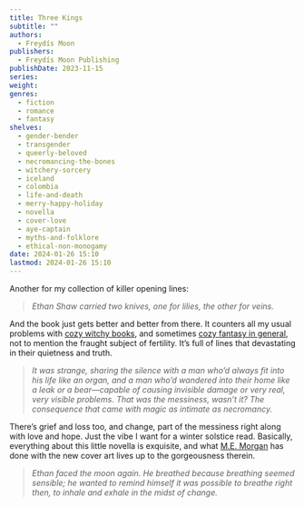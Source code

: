 ```yaml
---
title: Three Kings
subtitle: ""
authors:
  - Freydís Moon
publishers:
  - Freydís Moon Publishing
publishDate: 2023-11-15
series: 
weight: 
genres:
  - fiction
  - romance
  - fantasy
shelves:
  - gender-bender
  - transgender
  - queerly-beloved
  - necromancing-the-bones
  - witchery-sorcery
  - iceland
  - colombia
  - life-and-death
  - merry-happy-holiday
  - novella
  - cover-love
  - aye-captain
  - myths-and-folklore
  - ethical-non-monogamy
date: 2024-01-26 15:10
lastmod: 2024-01-26 15:10
---
```

Another for my collection of killer opening lines:

> _Ethan Shaw carried two knives, one for lilies, the other for veins._

And the book just gets better and better from there. It counters all my usual problems with [cozy witchy books](https://www.tor.com/2023/08/08/the-problem-with-small-town-witch-romances/), and sometimes [cozy fantasy in general](https://www.superdoomedplanet.com/blog/2023/02/26/on-travis-baldrees-legends-and-lattes/), not to mention the fraught subject of fertility. It’s full of lines that devastating in their quietness and truth.  

> _It was strange, sharing the silence with a man who’d always fit into his life like an organ, and a man who’d wandered into their home like a leak or a bear—capable of causing invisible damage or very real, very visible problems. That was the messiness, wasn’t it? The consequence that came with magic as intimate as necromancy._

There’s grief and loss too, and change, part of the messiness right along with love and hope. Just the vibe I want for a winter solstice read. Basically, everything about this little novella is exquisite, and what [M.E. Morgan](https://morlevart.com/) has done with the new cover art lives up to the gorgeousness therein.  

> _Ethan faced the moon again. He breathed because breathing seemed sensible; he wanted to remind himself it was possible to breathe right then, to inhale and exhale in the midst of change._
